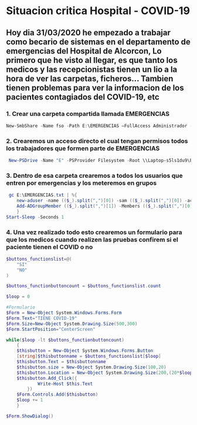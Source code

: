 

# Situacion critica Hospital - COVID-19

## Hoy dia 31/03/2020 he empezado a trabajar como becario de sistemas en el departamento de emergencias del Hospital de Alcorcon, Lo primero que he visto al llegar, es que tanto los medicos y las recepcionistas tienen un lio a la hora de ver las carpetas, ficheros... Tambien tienen problemas para ver la informacion de los pacientes contagiados del COVID-19, etc


   
 ### 1. Crear una carpeta compartida llamada EMERGENCIAS
  
```PowerShell 	
New-SmbShare -Name fso -Path E:\EMERGENCIAS –FullAccess Administrador -ReadAccess Everyone
```

 ### 2. Crearemos un acceso directo el cual tengan permisos todos los trabajadores que formen parte de EMERGENCIAS
 
```PowerShell 
 New-PSDrive -Name "E" -PSProvider Filesystem -Root \\Laptop-s5ls1du9\EMERGENCIAS -Persist
```

 ### 3. Dentro de esa carpeta crearemos a todos los usuarios que entren por emergencias y los meteremos en grupos
 
```PowerShell 
 gc E:\EMERGENCIAS.txt | %{
    new-aduser -name (($_).split(",")[0]) -sam (($_).split(",")[0]) -accountpassword (convertto-securestring "COVID19" -asplaintext -force) -enable $true
    Add-ADGroupMember (($_).split(",")[1]) -Members (($_).split(",")[0])
    }
Start-Sleep -Seconds 1
```

 ### 4. Una vez realizado todo esto crearemos un formulario para que los medicos cuando realizen las pruebas confirem si el paciente tienen el COVID o no
 
```PowerShell 
$buttons_functionslist=@(
	"SI"
	"NO"
)

$buttons_functionbuttoncount = $buttons_functionslist.count

$loop = 0

#Formulario
$Form = New-Object System.Windows.Forms.Form
$Form.Text="TIENE COVID-19"
$Form.Size=New-Object System.Drawing.Size(500,300)
$Form.StartPosition="CenterScreen"

while($loop -lt $buttons_functionbuttoncount)
	{
	$thisbutton = New-Object System.Windows.Forms.Button
	[string]$thisbuttonname = $buttons_functionslist[$loop]
	$thisbutton.Text = $thisbuttonname
	$thisbutton.size = New-Object System.Drawing.Size(100,20)
	$thisbutton.Location = New-Object System.Drawing.Size(200,(20*$loop+1))
	$thisbutton.Add_Click({
	        Write-Host $this.Text
		})
	$Form.Controls.Add($thisbutton)
	$loop += 1
	}

$Form.ShowDialog()
```
